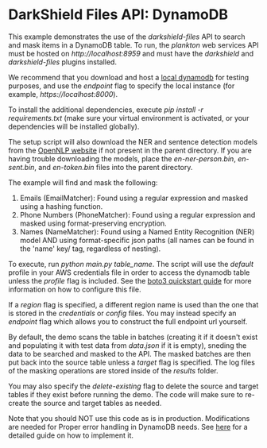 # DarkShield Files API: DynamoDB

This example demonstrates the use of the *darkshield-files* API to search and 
mask items in a DynamoDB table. To run, the *plankton* web services API 
must be hosted on *http://localhost:8959* and must have the *darkshield* and 
*darkshield-files* plugins installed.

We recommend that you download and host a [local dynamodb](https://docs.aws.amazon.com/amazondynamodb/latest/developerguide/DynamoDBLocal.DownloadingAndRunning.html) 
for testing purposes, and use the *endpoint* flag to specify the local instance
(for example, *https://localhost:8000*).

To install the additional dependencies, execute *pip install -r requirements.txt* 
(make sure your virtual environment is activated, or your dependencies will 
be installed globally).

The setup script will also download the NER and sentence detection models from 
the [OpenNLP website](http://opennlp.sourceforge.net/models-1.5/) if not present 
in the parent directory. If you are having trouble downloading the models, place 
the *en-ner-person.bin*, *en-sent.bin*, and *en-token.bin* files into the 
parent directory.

The example will find and mask the following:

1. Emails (EmailMatcher): Found using a regular expression and masked using a 
hashing function.
2. Phone Numbers (PhoneMatcher): Found using a regular expression and masked 
using format-preserving encryption.
3. Names (NameMatcher): Found using a Named Entity Recognition (NER) model AND 
using format-specific json paths (all names can be found in the 'name' key/
tag, regardless of nesting).

To execute, run *python main.py table_name*. The script will use the *default*
profile in your AWS credentials file in order to access the dynamodb table unless the
*profile* flag is included. See the [boto3 quickstart guide](https://boto3.amazonaws.com/v1/documentation/api/latest/guide/quickstart.html#configuration)
for more information on how to configure this file.

If a *region* flag is specified, a different region name is used than the one that is
stored in the *credentials* or *config* files. You may instead specify an *endpoint*
flag which allows you to construct the full endpoint url yourself.

By default, the demo scans the table in batches (creating it if it doesn't exist 
and populating it with test data from *data.json* if it is empty), sneding the data
to be searched and masked to the API. The masked batches are then put back into
the source table unless a *target* flag is specified. The log files of the masking
operations are stored inside of the *results* folder.

You may also specify the *delete-existing* flag to delete the source and target
tables if they exist before running the demo. The code will make sure to re-create
the source and target tables as needed.

Note that you should NOT use this code as is in production. Modifications are needed
for Proper error handling in DynamoDB needs. See [here](https://docs.aws.amazon.com/amazondynamodb/latest/developerguide/Programming.Errors.html)
for a detailed guide on how to implement it.
